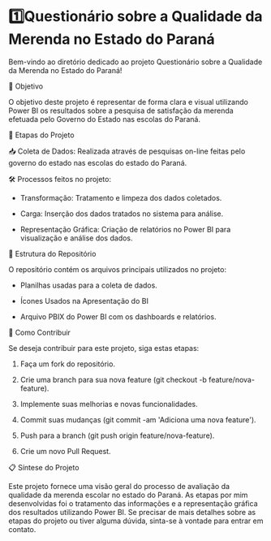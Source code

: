 # 1️⃣Questionário sobre a Qualidade da Merenda no Estado do Paraná

Bem-vindo ao diretório dedicado ao projeto Questionário sobre a Qualidade da Merenda no Estado do Paraná! 

🎯 Objetivo 

O objetivo deste projeto é representar de forma clara e visual utilizando Power BI os resultados sobre a pesquisa de satisfação da merenda efetuada pelo Governo do Estado nas escolas do Paraná.  

🔄 Etapas do Projeto

📥 Coleta de Dados: Realizada através de pesquisas on-line feitas pelo governo do estado nas escolas do estado do Paraná.

🛠️ Processos feitos no projeto:

- Transformação: Tratamento e limpeza dos dados coletados.

- Carga: Inserção dos dados tratados no sistema para análise.

- Representação Gráfica: Criação de relatórios no Power BI para visualização e análise dos dados.

📂 Estrutura do Repositório

O repositório contém os arquivos principais utilizados no projeto:

- Planilhas usadas para a coleta de dados.

- Ícones Usados na Apresentação do BI

- Arquivo PBIX do Power BI com os dashboards e relatórios.

🤝 Como Contribuir 

Se deseja contribuir para este projeto, siga estas etapas:

1. Faça um fork do repositório.

2. Crie uma branch para sua nova feature (git checkout -b feature/nova-feature).

3. Implemente suas melhorias e novas funcionalidades.

4. Commit suas mudanças (git commit -am 'Adiciona uma nova feature').

5. Push para a branch (git push origin feature/nova-feature).

6. Crie um novo Pull Request.

📋 Síntese do Projeto

Este projeto fornece uma visão geral do processo de avaliação da qualidade da merenda escolar no estado do Paraná. As etapas por mim desenvolvidas foi o tratamento das informações e a representação gráfica dos resultados utilizando Power BI. Se precisar de mais detalhes sobre as etapas do projeto ou tiver alguma dúvida, sinta-se à vontade para entrar em contato.
